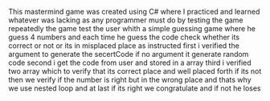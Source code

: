 This mastermind game was created using C# where I practiced and learned whatever was lacking as any programmer must do by testing the game repeatedly
the game test the user whith a simple guessing game where he guess 4 numbers and each time he guess the code check whether its correct or not or its in misplaced place as instructed
first i verified the argument to generate the secertCode if no argument it generate random code
second i get the code from user and stored in a array
third i verified two array which to verify that its correct place and well placed
forth if its not then we verify if the number is right but in the wrong place and thats why we use nested loop
and at last if its right we congratulate and if not he loses

